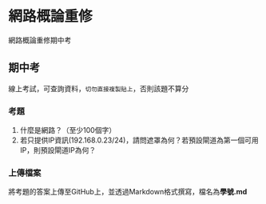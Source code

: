 # 網路概論重修

網路概論重修期中考

## 期中考

線上考試，可查詢資料，`切勿直接複製貼上`，否則該題不算分

### 考題
1. 什麼是網路？（至少100個字）
2. 若只提供IP資訊(192.168.0.23/24)，請問遮罩為何？若預設閘道為第一個可用IP，則預設閘道IP為何？

### 上傳檔案

將考題的答案上傳至GitHub上，並透過Markdown格式撰寫，檔名為**學號.md**
